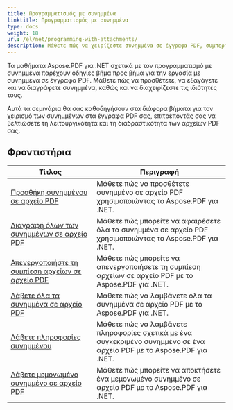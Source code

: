 ```yaml
---
title: Προγραμματισμός με συνημμένα
linktitle: Προγραμματισμός με συνημμένα
type: docs
weight: 18
url: /el/net/programming-with-attachments/
description: Μάθετε πώς να χειρίζεστε συνημμένα σε έγγραφα PDF, συμπεριλαμβανομένης της προσθήκης, εξαγωγής και διαγραφής τους, για να βελτιώσετε τη λειτουργικότητα των αρχείων PDF.
---
```

Τα μαθήματα Aspose.PDF για .NET σχετικά με τον προγραμματισμό με συνημμένα παρέχουν οδηγίες βήμα προς βήμα για την εργασία με συνημμένα σε έγγραφα PDF. Μάθετε πώς να προσθέτετε, να εξαγάγετε και να διαγράφετε συνημμένα, καθώς και να διαχειρίζεστε τις ιδιότητές τους.

Αυτά τα σεμινάρια θα σας καθοδηγήσουν στα διάφορα βήματα για τον χειρισμό των συνημμένων στα έγγραφα PDF σας, επιτρέποντάς σας να βελτιώσετε τη λειτουργικότητα και τη διαδραστικότητα των αρχείων PDF σας.

## Φροντιστήρια
| Τίτλος | Περιγραφή |
| --- | --- | 
| [Προσθήκη συνημμένου σε αρχείο PDF](./add-attachment/) | Μάθετε πώς να προσθέτετε συνημμένο σε αρχείο PDF χρησιμοποιώντας το Aspose.PDF για .NET.  |  
| [Διαγραφή όλων των συνημμένων σε αρχείο PDF](./delete-all-attachments/) | Μάθετε πώς μπορείτε να αφαιρέσετε όλα τα συνημμένα σε αρχείο PDF χρησιμοποιώντας το Aspose.PDF για .NET.  |  
| [Απενεργοποιήστε τη συμπίεση αρχείων σε αρχείο PDF](./disable-files-compression/) | Μάθετε πώς μπορείτε να απενεργοποιήσετε τη συμπίεση αρχείων σε αρχείο PDF με το Aspose.PDF για .NET.  |  
| [Λάβετε όλα τα συνημμένα σε αρχείο PDF](./get-all-the-attachments/) | Μάθετε πώς να λαμβάνετε όλα τα συνημμένα σε αρχείο PDF με το Aspose.PDF για .NET.  |  
| [Λάβετε πληροφορίες συνημμένου](./get-attachment-info/) | Μάθετε πώς να λαμβάνετε πληροφορίες σχετικά με ένα συγκεκριμένο συνημμένο σε ένα αρχείο PDF με το Aspose.PDF για .NET. |  
| [Λάβετε μεμονωμένο συνημμένο σε αρχείο PDF](./get-individual-attachment/) | Μάθετε πώς μπορείτε να αποκτήσετε ένα μεμονωμένο συνημμένο σε αρχείο PDF με το Aspose.PDF για .NET.  |  